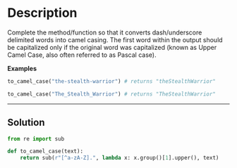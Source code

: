 # Description

Complete the method/function so that it converts dash/underscore delimited words into camel casing. The first word within the output should be capitalized only if the original word was capitalized (known as Upper Camel Case, also often referred to as Pascal case).

**Examples**

```py
to_camel_case("the-stealth-warrior") # returns "theStealthWarrior"

to_camel_case("The_Stealth_Warrior") # returns "TheStealthWarrior"
```

---

## Solution

```py
from re import sub

def to_camel_case(text):
    return sub(r"[^a-zA-Z].", lambda x: x.group()[1].upper(), text)
```
